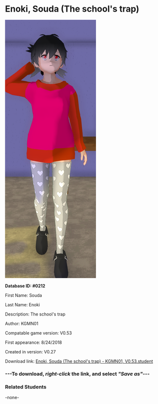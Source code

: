 # Enoki, Souda (The school's trap)

<img src="../../Files/Images/Enoki, Souda (The school's trap).png" title="Enoki, Souda (The school's trap) - KGMN01, V0.53">

**Database ID: #0212**

First Name: Souda

Last Name: Enoki

Description: The school's trap

Author: KGMN01

Compatable game version: V0.53

First appearance: 8/24/2018

Created in version: V0.27

Download link: <a href="https://raw.githubusercontent.com/Arbiter1223/Daigaku-Gurashi-Custom-Students/master/Files/Student%20Files/Enoki%2C%20Souda%20(The%20school's%20trap)%20-%20KGMN01%2C%20V0.53.student">Enoki, Souda (The school's trap) - KGMN01, V0.53.student</a>

### ---**To download, _right-click_ the link, and select _"Save as"_**---

### Related Students

-none-
